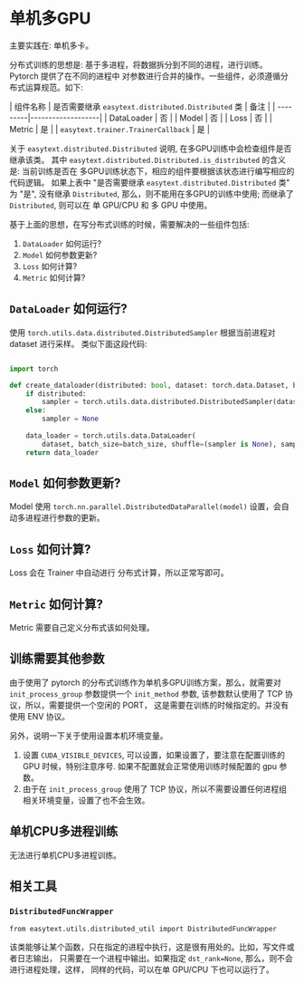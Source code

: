 # 单机多GPU

主要实践在: 单机多卡。

分布式训练的思想是: 基于多进程，将数据拆分到不同的进程，进行训练。Pytorch 提供了在不同的进程中
对参数进行合并的操作。一些组件，必须遵循分布式运算规范。如下:

| 组件名称  | 是否需要继承 `easytext.distributed.Distributed` 类 | 备注 |
| ---------|-------------------|
| DataLoader | 否 |
| Model | 否 |
| Loss | 否 |
| Metric | 是 |
| `easytext.trainer.TrainerCallback` | 是 |

关于 `easytext.distributed.Distributed` 说明, 在多GPU训练中会检查组件是否继承该类。
其中 `easytext.distributed.Distributed.is_distributed` 的含义是: 当前训练是否在
多GPU训练状态下，相应的组件要根据该状态进行编写相应的代码逻辑。
如果上表中 "是否需要继承 `easytext.distributed.Distributed` 类" 为 "是",
没有继承 `Distributed`, 那么，则不能用在多GPU的训练中使用; 而继承了 `Distributed`,
则可以在 单 GPU/CPU 和 多 GPU 中使用。


基于上面的思想，在写分布式训练的时候，需要解决的一些组件包括:

1. `DataLoader` 如何运行?
2. `Model` 如何参数更新?
3. `Loss` 如何计算?
4. `Metric` 如何计算?

##  `DataLoader` 如何运行?

使用 `torch.utils.data.distributed.DistributedSampler` 根据当前进程对 dataset 进行采样。
类似下面这段代码:

```python

import torch

def create_dataloader(distributed: bool, dataset: torch.data.Dataset, batch_size: int):
    if distributed:
        sampler = torch.utils.data.distributed.DistributedSampler(dataset)
    else:
        sampler = None
    
    data_loader = torch.utils.data.DataLoader(
        dataset, batch_size=batch_size, shuffle=(sampler is None), sampler=sampler)
    return data_loader
```


##  `Model` 如何参数更新?
Model 使用 `torch.nn.parallel.DistributedDataParallel(model)` 设置，会自动多进程进行参数的更新。

##  `Loss` 如何计算?
Loss 会在 Trainer 中自动进行 分布式计算，所以正常写即可。

##  `Metric` 如何计算?

Metric 需要自己定义分布式该如何处理。

## 训练需要其他参数

由于使用了 pytorch 的分布式训练作为单机多GPU训练方案，那么，就需要对 `init_process_group` 
参数提供一个 `init_method` 参数, 该参数默认使用了 TCP 协议，所以，需要提供一个空闲的 PORT，
这是需要在训练的时候指定的。并没有使用 ENV 协议。

另外，说明一下关于使用设置本机环境变量。

1. 设置 `CUDA_VISIBLE_DEVICES`, 可以设置，如果设置了，要注意在配置训练的 GPU 时候，特别注意序号. 如果不配置就会正常使用训练时候配置的 gpu 参数。
2. 由于在 `init_process_group` 使用了 TCP 协议，所以不需要设置任何进程组相关环境变量，设置了也不会生效。

## 单机CPU多进程训练
无法进行单机CPU多进程训练。

## 相关工具

### `DistributedFuncWrapper`

`from easytext.utils.distributed_util import DistributedFuncWrapper`

该类能够让某个函数，只在指定的进程中执行，这是很有用处的。比如，写文件或者日志输出，
只需要在一个进程中输出。如果指定 `dst_rank=None`, 那么，则不会进行进程处理，这样，
同样的代码，可以在单 GPU/CPU 下也可以运行了。
